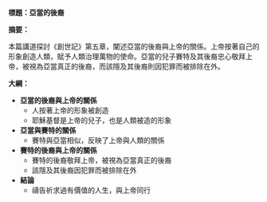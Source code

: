 **標題：亞當的後裔**

**摘要：**

本篇講道探討《創世記》第五章，闡述亞當的後裔與上帝的關係。上帝按著自己的形象創造人類，賦予人類治理萬物的使命。亞當的兒子賽特及其後裔忠心敬拜上帝，被視為亞當真正的後裔，而該隱及其後裔則因犯罪而被排除在外。

**大綱：**

* **亞當的後裔與上帝的關係**
    * 人按著上帝的形象被創造
    * 耶穌基督是上帝的兒子，也是人類被造的形象
* **亞當與賽特的關係**
    * 賽特與亞當相似，反映了上帝與人類的關係
* **賽特的後裔與上帝的關係**
    * 賽特的後裔敬拜上帝，被視為亞當真正的後裔
    * 該隱及其後裔因犯罪而被排除在外
* **結論**
    * 禱告祈求過有價值的人生，與上帝同行